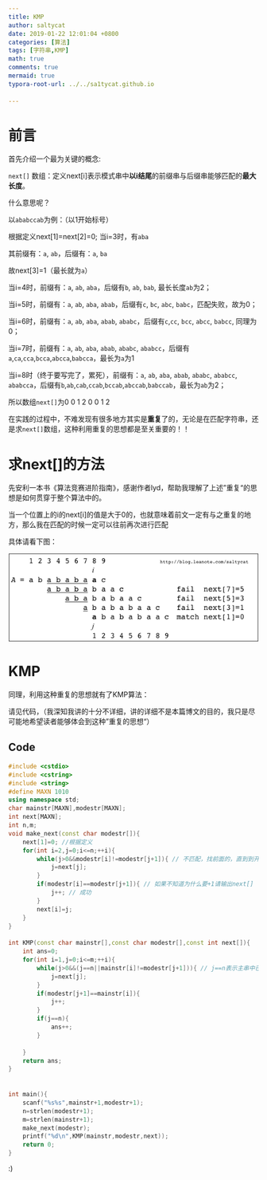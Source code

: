 ```yaml
---
title: KMP
author: saltycat
date: 2019-01-22 12:01:04 +0800
categories: [算法]
tags: [字符串,KMP]
math: true
comments: true
mermaid: true
typora-root-url: ../../sa1tycat.github.io

---
```


# 前言

首先介绍一个最为关键的概念:

`next[]` 数组：定义next[i]表示模式串中**以i结尾**的前缀串与后缀串能够匹配的**最大长度**。

什么意思呢？

以`ababccab`为例：（以1开始标号）

根据定义next[1]=next[2]=0;
当i=3时，有`aba`

其前缀有：`a`, `ab`，后缀有：`a`, `ba`

故next[3]=1（最长就为`a`）

当i=4时，前缀有：`a`, `ab`, `aba`，后缀有`b`, `ab`, `bab`, 最长长度`ab`为2；

当i=5时，前缀有：`a`, `ab`, `aba`, `abab`，后缀有`c`, `bc`, `abc`, `babc`，匹配失败，故为0；

当i=6时，前缀有：`a`, `ab`, `aba`, `abab`, `ababc`，后缀有`c`,`cc`, `bcc`, `abcc`, `babcc`, 同理为0；

当i=7时，前缀有：`a`, `ab`, `aba`, `abab`, `ababc`, `ababcc`，后缀有`a`,`ca`,`cca`,`bcca`,`abcca`,`babcca`，最长为`a`为1

当i=8时（终于要写完了，累死），前缀有：`a`, `ab`, `aba`, `abab`, `ababc`, `ababcc`, `ababcca`，后缀有`b`,`ab`,`cab`,`ccab`,`bccab`,`abccab`,`babccab`，最长为`ab`为2；

所以数组`next[]`为0 0 1 2 0 0 1 2

在实践的过程中，不难发现有很多地方其实是**重复**了的，无论是在匹配字符串，还是求`next[]`数组，这种利用重复的思想都是至关重要的！！

# 求next[]的方法
先安利一本书《算法竞赛进阶指南》，感谢作者lyd，帮助我理解了上述”重复“的思想是如何贯穿于整个算法中的。

当一个位置上的i的next[i]的值是大于0的，也就意味着前文一定有与之重复的地方，那么我在匹配的时候一定可以往前再次进行匹配

具体请看下图：

![KMP中next匹配示意图](/assets/blog_res/2019-01-22-kmp.assets/KMP中next匹配示意图.png)

# KMP

同理，利用这种重复的思想就有了KMP算法：

请见代码，（我深知我讲的十分不详细，讲的详细不是本篇博文的目的，我只是尽可能地希望读者能够体会到这种”重复的思想“）

## Code

```c++
#include <cstdio>
#include <cstring>
#include <string>
#define MAXN 1010
using namespace std;
char mainstr[MAXN],modestr[MAXN];
int next[MAXN];
int n,m;
void make_next(const char modestr[]){
    next[1]=0; //根据定义 
    for(int i=2,j=0;i<=n;++i){
        while(j>0&&modestr[i]!=modestr[j+1]){ // 不匹配，找前面的，直到到开头（j=0） 
            j=next[j];
        }
        if(modestr[i]==modestr[j+1]){ // 如果不知道为什么要+1请输出next[] 
            j++; // 成功 
        }
        next[i]=j;
    }
}

int KMP(const char mainstr[],const char modestr[],const int next[]){
    int ans=0; 
    for(int i=1,j=0;i<=m;++i){
        while(j>0&&(j==n||mainstr[i]!=modestr[j+1])){ // j==n表示主串中已经找到一处匹配项了 
            j=next[j];
        }
        if(modestr[j+1]==mainstr[i]){
            j++;
        }
        if(j==n){
            ans++; 
        }
        
    }
    return ans;
}


int main(){
    scanf("%s%s",mainstr+1,modestr+1);
    n=strlen(modestr+1);
    m=strlen(mainstr+1);
    make_next(modestr);
    printf("%d\n",KMP(mainstr,modestr,next));
    return 0;
}
```
:)